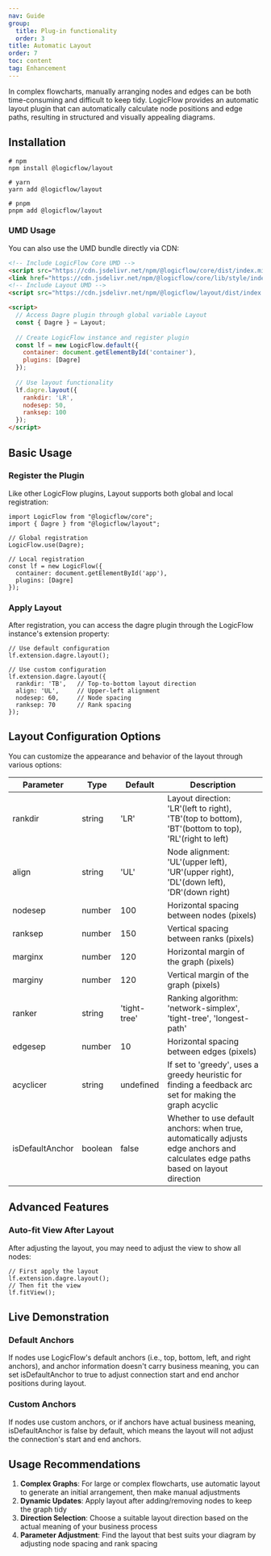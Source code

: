 ```yaml
---
nav: Guide
group:
  title: Plug-in functionality
  order: 3
title: Automatic Layout
order: 7
toc: content
tag: Enhancement
---
```


In complex flowcharts, manually arranging nodes and edges can be both time-consuming and difficult to keep tidy. LogicFlow provides an automatic layout plugin that can automatically calculate node positions and edge paths, resulting in structured and visually appealing diagrams.

## Installation

```shell
# npm
npm install @logicflow/layout

# yarn
yarn add @logicflow/layout

# pnpm
pnpm add @logicflow/layout
```

### UMD Usage

You can also use the UMD bundle directly via CDN:

```html
<!-- Include LogicFlow Core UMD -->
<script src="https://cdn.jsdelivr.net/npm/@logicflow/core/dist/index.min.js"></script>
<link href="https://cdn.jsdelivr.net/npm/@logicflow/core/lib/style/index.min.css" rel="stylesheet">
<!-- Include Layout UMD -->
<script src="https://cdn.jsdelivr.net/npm/@logicflow/layout/dist/index.min.js"></script>

<script>
  // Access Dagre plugin through global variable Layout
  const { Dagre } = Layout;
  
  // Create LogicFlow instance and register plugin
  const lf = new LogicFlow.default({
    container: document.getElementById('container'),
    plugins: [Dagre]
  });
  
  // Use layout functionality
  lf.dagre.layout({
    rankdir: 'LR',
    nodesep: 50,
    ranksep: 100
  });
</script>
```

## Basic Usage

### Register the Plugin

Like other LogicFlow plugins, Layout supports both global and local registration:

```tsx | pure
import LogicFlow from "@logicflow/core";
import { Dagre } from "@logicflow/layout";

// Global registration
LogicFlow.use(Dagre);

// Local registration
const lf = new LogicFlow({
  container: document.getElementById('app'),
  plugins: [Dagre]
});
```

### Apply Layout

After registration, you can access the dagre plugin through the LogicFlow instance's extension property:

```tsx | pure
// Use default configuration
lf.extension.dagre.layout();

// Use custom configuration
lf.extension.dagre.layout({
  rankdir: 'TB',   // Top-to-bottom layout direction
  align: 'UL',     // Upper-left alignment
  nodesep: 60,     // Node spacing
  ranksep: 70      // Rank spacing
});
```

## Layout Configuration Options

You can customize the appearance and behavior of the layout through various options:

| Parameter | Type | Default | Description |
|-----------|------|---------|-------------|
| rankdir | string | 'LR' | Layout direction: 'LR'(left to right), 'TB'(top to bottom), 'BT'(bottom to top), 'RL'(right to left) |
| align | string | 'UL' | Node alignment: 'UL'(upper left), 'UR'(upper right), 'DL'(down left), 'DR'(down right) |
| nodesep | number | 100 | Horizontal spacing between nodes (pixels) |
| ranksep | number | 150 | Vertical spacing between ranks (pixels) |
| marginx | number | 120 | Horizontal margin of the graph (pixels) |
| marginy | number | 120 | Vertical margin of the graph (pixels) |
| ranker | string | 'tight-tree' | Ranking algorithm: 'network-simplex', 'tight-tree', 'longest-path' |
| edgesep | number | 10 | Horizontal spacing between edges (pixels) |
| acyclicer | string | undefined | If set to 'greedy', uses a greedy heuristic for finding a feedback arc set for making the graph acyclic |
| isDefaultAnchor | boolean | false | Whether to use default anchors: when true, automatically adjusts edge anchors and calculates edge paths based on layout direction |

## Advanced Features

### Auto-fit View After Layout

After adjusting the layout, you may need to adjust the view to show all nodes:

```tsx | pure
// First apply the layout
lf.extension.dagre.layout();
// Then fit the view
lf.fitView();
```

## Live Demonstration

### Default Anchors

If nodes use LogicFlow's default anchors (i.e., top, bottom, left, and right anchors), and anchor information doesn't carry business meaning, you can set isDefaultAnchor to true to adjust connection start and end anchor positions during layout.

<code id="react-portal-1" src="@/src/tutorial/extension/layout"></code>

### Custom Anchors

If nodes use custom anchors, or if anchors have actual business meaning, isDefaultAnchor is false by default, which means the layout will not adjust the connection's start and end anchors.

<code id="react-portal-2" src="@/src/tutorial/extension/layout/custom"></code>

## Usage Recommendations

1. **Complex Graphs**: For large or complex flowcharts, use automatic layout to generate an initial arrangement, then make manual adjustments
2. **Dynamic Updates**: Apply layout after adding/removing nodes to keep the graph tidy
3. **Direction Selection**: Choose a suitable layout direction based on the actual meaning of your business process
4. **Parameter Adjustment**: Find the layout that best suits your diagram by adjusting node spacing and rank spacing
